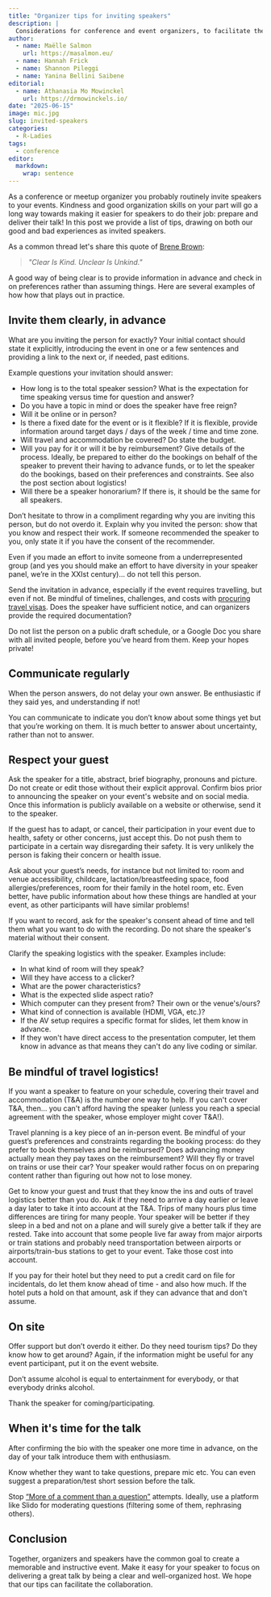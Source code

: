 ```yaml
---
title: "Organizer tips for inviting speakers"
description: |
  Considerations for conference and event organizers, to facilitate the participation of invited speakers.
author:
  - name: Maëlle Salmon
    url: https://masalmon.eu/
  - name: Hannah Frick
  - name: Shannon Pileggi
  - name: Yanina Bellini Saibene
editorial:
  - name: Athanasia Mo Mowinckel
    url: https://drmowinckels.io/
date: "2025-06-15"
image: mic.jpg
slug: invited-speakers
categories:
  - R-Ladies
tags:
  - conference
editor:
  markdown:
    wrap: sentence
---
```


As a conference or meetup organizer you probably routinely invite speakers to your events.
Kindness and good organization skills on your part will go a long way towards making it easier for speakers to do their job: prepare and deliver their talk!
In this post we provide a list of tips, drawing on both our good and bad experiences as invited speakers.

As a common thread let's share this quote of [Brene Brown](https://brenebrown.com/articles/2018/10/15/clear-is-kind-unclear-is-unkind/):

> _"Clear Is Kind. Unclear Is Unkind."_

A good way of being clear is to provide information in advance and check in on preferences rather than assuming things.
Here are several examples of how how that plays out in practice.

## Invite them clearly, in advance

What are you inviting the person for exactly?
Your initial contact should state it explicitly, introducing the event in one or a few sentences and providing a link to the next or, if needed, past editions.

Example questions your invitation should answer:

- How long is to the total speaker session? What is the expectation for time speaking versus time for question and answer?
- Do you have a topic in mind or does the speaker have free reign?
- Will it be online or in person?
- Is there a fixed date for the event or is it flexible? If it is flexible, provide information around target days / days of the week / time and time zone.
- Will travel and accommodation be covered? Do state the budget.
- Will you pay for it or will it be by reimbursement? Give details of the process. Ideally, be prepared to either do the bookings on behalf of the speaker to prevent their having to advance funds, or to let the speaker do the bookings, based on their preferences and constraints. See also the post section about logistics!
- Will there be a speaker honorarium? If there is, it should be the same for all speakers.

Don’t hesitate to throw in a compliment regarding why you are inviting this person, but do not overdo it.
Explain why you invited the person: show that you know and respect their work.
If someone recommended the speaker to you, only state it if you have the consent of the recommender.

Even if you made an effort to invite someone from a underrepresented group (and yes you should make an effort to have diversity in your speaker panel, we’re in the XXIst century)… do not tell this person.

Send the invitation in advance, especially if the event requires travelling, but even if not.
Be mindful of timelines, challenges, and costs with [procuring travel visas](https://yabellini.netlify.app/blog/2023-05-06-visa/).
Does the speaker have sufficient notice, and can organizers provide the required documentation?

Do not list the person on a public draft schedule, or a Google Doc you share with all invited people, before you’ve heard from them.
Keep your hopes private!

## Communicate regularly

When the person answers, do not delay your own answer.
Be enthusiastic if they said yes, and understanding if not!

You can communicate to indicate you don’t know about some things yet but that you’re working on them.
It is much better to answer about uncertainty, rather than not to answer.

## Respect your guest

Ask the speaker for a title, abstract, brief biography, pronouns and picture.
Do not create or edit those without their explicit approval.
Confirm bios prior to announcing the speaker on your event's website and on social media.
Once this information is publicly available on a website or otherwise, send it to the speaker.

If the guest has to adapt, or cancel, their participation in your event due to health, safety or other concerns, just accept this.
Do not push them to participate in a certain way disregarding their safety.
It is very unlikely the person is faking their concern or health issue.

Ask about your guest’s needs, for instance but not limited to: room and venue accessibility, childcare, lactation/breastfeeding space, food allergies/preferences, room for their family in the hotel room, etc.
Even better, have public information about how these things are handled at your event, as other participants will have similar problems!

If you want to record, ask for the speaker's consent ahead of time and tell them what you want to do with the recording.
Do not share the speaker's material without their consent.

Clarify the speaking logistics with the speaker. Examples include:

- In what kind of room will they speak?
- Will they have access to a clicker?
- What are the power characteristics?
- What is the expected slide aspect ratio?
- Which computer can they present from? Their own or the venue's/ours?
- What kind of connection is available (HDMI, VGA, etc.)?
- If the AV setup requires a specific format for slides, let them know in advance.
- If they won't have direct access to the presentation computer, let them know in advance as that means they can't do any live coding or similar.

## Be mindful of travel logistics!

If you want a speaker to feature on your schedule, covering their travel and accommodation (T&A) is the number one way to help.
If you can't cover T&A, then… you can't afford having the speaker (unless you reach a special agreement with the speaker, whose employer might cover T&A!).

Travel planning is a key piece of an in-person event.
Be mindful of your guest’s preferences and constraints regarding the booking process: do they prefer to book themselves and be reimbursed?
Does advancing money actually mean they pay taxes on the reimbursement?
Will they fly or travel on trains or use their car?
Your speaker would rather focus on on preparing content rather than figuring out how not to lose money.

Get to know your guest and trust that they know the ins and outs of travel logistics better than you do.
Ask if they need to arrive a day earlier or leave a day later to take it into account at the T&A.
Trips of many hours plus time differences are tiring for many people.
Your speaker will be better if they sleep in a bed and not on a plane and will surely give a better talk if they are rested.
Take into account that some people live far away from major airports or train stations and probably need transportation between airports or airports/train-bus stations to get to your event.
Take those cost into account.

If you pay for their hotel but they need to put a credit card on file for incidentals, do let them know ahead of time - and also how much. If the hotel puts a hold on that amount, ask if they can advance that and don't assume.

## On site

Offer support but don’t overdo it either.
Do they need tourism tips? Do they know how to get around?
Again, if the information might be useful for any event participant, put it on the event website.

Don’t assume alcohol is equal to entertainment for everybody,
or that everybody drinks alcohol.

Thank the speaker for coming/participating.

## When it's time for the talk

After confirming the bio with the speaker one more time in advance,
on the day of your talk introduce them with enthusiasm.

Know whether they want to take questions, prepare mic etc.
You can even suggest a preparation/test short session before the talk.

Stop [“More of a comment than a question”](https://danirabaiotti.wordpress.com/2017/05/15/academic-etiquette-tips-on-conducting-yourself-at-an-academic-conference/) attempts.
Ideally, use a platform like Slido for moderating questions (filtering some of them, rephrasing others).

## Conclusion

Together, organizers and speakers have the common goal to create a memorable and instructive event.
Make it easy for your speaker to focus on delivering a great talk by being a clear and well-organized host.
We hope that our tips can facilitate the collaboration.
